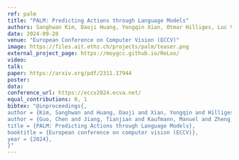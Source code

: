 ```yaml
---
ref: palm
title: "PALM: Predicting Actions through Language Models"
authors: Sanghwan Kim, Daoji Huang, Yongqin Xian, Otmar Hilliges, Luc Van Gool, Xi Wang
date: 2024-09-28
venue: "European Conference on Computer Vision (ECCV)"
image: https://files.ait.ethz.ch/projects/palm/teaser.png
external_project_page: https://moygcc.github.io/ReLoo/
video:
talk: 
paper: https://arxiv.org/pdf/2311.17944
poster: 
data: 
conference_url: https://eccv2024.ecva.net/
equal_contributions: 0, 1
bibtex: "@inproceedings{,
author = {Kim, Sanghwan and Huang, Daoji and Xian, Yongqin and Hilliges, Otmar and Van Gool, Luc and Wang, Xi}
author = {Guo, Chen and Jiang, Tianjian and Kaufmann, Manuel and Zheng, Chengwei and Valentin, Julien and Song, Jie and Hilliges, Otmar}, 
title = {PALM: Predicting Actions through Language Models},
booktitle = {European conference on computer vision (ECCV)},
year = {2024},
}"
---
```

